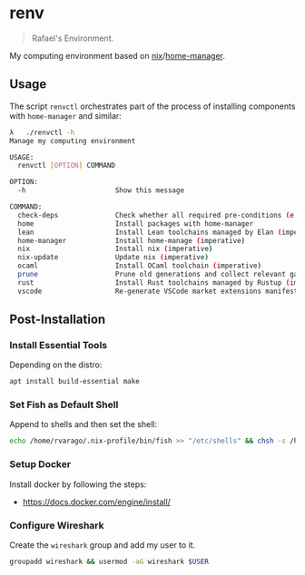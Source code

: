# renv

> Rafael's Environment.

My computing environment based on [nix](https://github.com/NixOS/nix)/[home-manager](https://github.com/nix-community/home-manager).

## Usage

The script `renvctl` orchestrates part of the process of installing components with `home-manager` and similar:

```sh
λ   ./renvctl -h
Manage my computing environment

USAGE:
  renvctl [OPTION] COMMAND

OPTION:
  -h                      Show this message

COMMAND:
  check-deps              Check whether all required pre-conditions (e.g dependencies) hold
  home                    Install packages with home-manager
  lean                    Install Lean toolchains managed by Elan (imperative)
  home-manager            Install home-manage (imperative)
  nix                     Install nix (imperative)
  nix-update              Update nix (imperative)
  ocaml                   Install OCaml toolchain (imperative)
  prune                   Prune old generations and collect relevant garbage
  rust                    Install Rust toolchains managed by Rustup (imperative)
  vscode                  Re-generate VSCode market extensions manifest
```

## Post-Installation

### Install Essential Tools

Depending on the distro:

```bash
apt install build-essential make
```

### Set Fish as Default Shell

Append to shells and then set the shell:

```bash
echo /home/rvarago/.nix-profile/bin/fish >> "/etc/shells" && chsh -s /home/rvarago/.nix-profile/bin/fish $USER
```

### Setup Docker

Install docker by following the steps:

- <https://docs.docker.com/engine/install/>

### Configure Wireshark

Create the `wireshark` group and add my user to it.

```sh
groupadd wireshark && usermod -aG wireshark $USER
```
